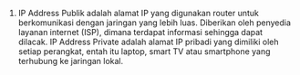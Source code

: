 1. IP Address Publik adalah alamat IP yang digunakan router untuk berkomunikasi dengan jaringan yang lebih luas. Diberikan oleh penyedia layanan internet (ISP), dimana terdapat informasi sehingga dapat dilacak. IP Address Private adalah alamat IP pribadi yang dimiliki oleh setiap perangkat, entah itu laptop, smart TV atau smartphone yang terhubung ke jaringan lokal.
